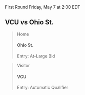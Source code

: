 First Round
Friday, May 7 at 2:00 EDT
## VCU vs Ohio St.

> Home
> #### Ohio St.
> Entry: At-Large Bid

> Visitor
> #### VCU
> Entry: Automatic Qualifier
